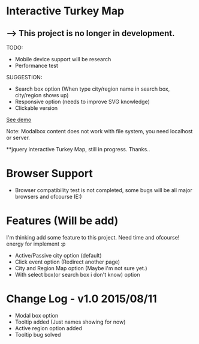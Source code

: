 # Interactive Turkey Map

## --> This project is no longer in development.


TODO:
- Mobile device support will be research
- Performance test

SUGGESTION:
- Search box option (When type city/region name in search box, city/region shows up)
- Responsive option (needs to improve SVG knowledge)
- Clickable version


[See demo](http://mozmut.github.io/)

Note: Modalbox content does not work with file system, you need localhost or server.


**jquery interactive Turkey Map, still in progress. Thanks..

# Browser Support
- Browser compatibility test is not completed, some bugs will be all major browsers and ofcourse IE:)

# Features (Will be add)
I'm thinking add some feature to this project. Need time and ofcourse! energy for implement :p

- Active/Passive city option (default)
- Click event option (Redirect another page)
- City and Region Map option (Maybe i'm not sure yet.)
- With select box(or search box i don't know) option

# Change Log - v1.0 2015/08/11

- Modal box option
- Tooltip added (Just names showing for now)
- Active region option added
- Tooltip bug solved
